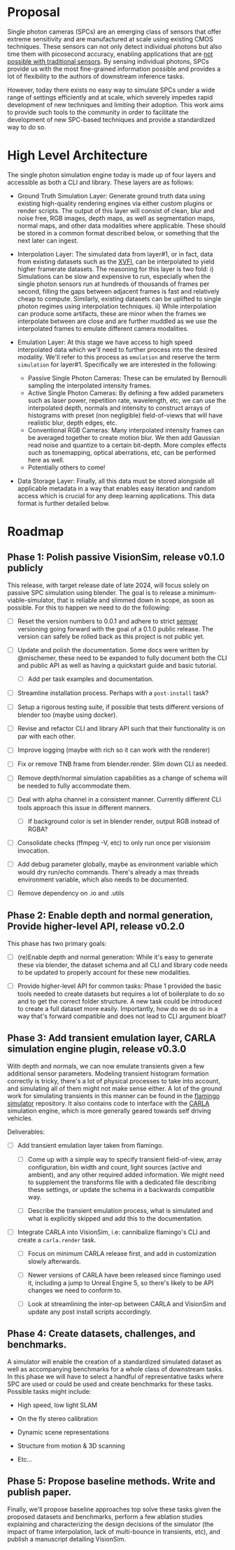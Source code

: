 # Proposal

Single photon cameras (SPCs) are an emerging class of sensors that offer extreme sensitivity and are manufactured at scale using existing CMOS techniques. These sensors can not only detect individual photons but also time them with picosecond accuracy, enabling applications that are [not possible with traditional sensors](https://wisionlab.com/project/burst-vision-single-photon/). By sensing individual photons, SPCs provide us with the most fine-grained information possible and provides a lot of flexibility to the authors of downstream inference tasks.

However, today there exists no easy way to simulate SPCs under a wide range of settings efficiently and at scale, which severely impedes rapid development of new techniques and limiting their adoption. This work aims to provide such tools to the community in order to facilitate the development of new SPC-based techniques and provide a standardized way to do so.

# High Level Architecture

The single photon simulation engine today is made up of four layers and accessible as both a CLI and library. These layers are as follows:

- Ground Truth Simulation Layer: Generate ground truth data using existing high-quality rendering engines via either custom plugins or render scripts. The output of this layer will consist of clean, blur and noise free, RGB images, depth maps, as well as segmentation maps, normal maps, and other data modalities where applicable. These should be stored in a common format described below, or something that the next later can ingest.

- Interpolation Layer: The simulated data from layer#1, or in fact, data from existing datasets such as the [XVFI](https://github.com/JihyongOh/XVFI), can be interpolated to yield higher framerate datasets. The reasoning for this layer is two fold: i) Simulations can be slow and expensive to run, especially when the single photon sensors run at hundreds of thousands of frames per second, filling the gaps between adjacent frames is fast and relatively cheap to compute. Similarly, existing datasets can be uplifted to single photon regimes using interpolation techniques. ii) While interpolation can produce some artifacts, these are minor when the frames we interpolate between are close and are further muddled as we use the interpolated frames to emulate different camera modalities.

- Emulation Layer: At this stage we have access to high speed interpolated data which we'll need to further process into the desired modality. We'll refer to this process as `emulation` and reserve the term `simulation` for layer#1. Specifically we are interested in the following:
  
  - Passive Single Photon Cameras: These can be emulated by Bernoulli sampling the interpolated intensity frames.
  - Active Single Photon Cameras: By defining a few added parameters such as laser power, repetition rate, wavelength, etc, we can use the interpolated depth, normals and intensity to construct arrays of histograms with preset (non negligible) field-of-views that will have realistic blur, depth edges, etc.
  - Conventional RGB Cameras: Many interpolated intensity frames can be averaged together to create motion blur. We then add Gaussian read noise and quantize to a certain bit-depth. More complex effects such as tonemapping, optical aberrations, etc, can be performed here as well.
  - Potentially others to come!

- Data Storage Layer: Finally, all this data must be stored alongside all applicable metadata in a way that enables easy iteration and random access which is crucial for any deep learning applications. This data format is further detailed below.

<!-- ## Physical Units -->

<!-- ## Use Cases and Granularity of API -->

# Roadmap

## Phase 1: Polish passive VisionSim, release v0.1.0 publicly

This release, with target release date of late 2024, will focus solely on passive SPC simulation using blender. The goal is to release a minimum-viable-simulator, that is reliable and slimmed down in scope, as soon as possible. For this to happen we need to do the following:

- [ ] Reset the version numbers to 0.0.1 and adhere to strict [semver](https://semver.org/) versioning going forward with the goal of a 0.1.0 public release. The version can safely be rolled back as this project is not public yet.

- [ ] Update and polish the documentation. Some docs were written by @mischemer, these need to be expanded to fully document both the CLI and public API as well as having a quickstart guide and basic tutorial.
  
  - [ ] Add per task examples and documentation.

- [ ] Streamline installation process. Perhaps with a `post-install` task?

- [ ] Setup a rigorous testing suite, if possible that tests different versions of blender too (maybe using docker).

- [ ] Revise and refactor CLI and library API such that their functionality is on par with each other.

- [ ] Improve logging (maybe with rich so it can work with the renderer)

- [ ] Fix or remove TNB frame from blender.render. Slim down CLI as needed.

- [ ] Remove depth/normal simulation capabilities as a change of schema will be needed to fully accommodate them.

- [ ] Deal with alpha channel in a consistent manner. Currently different CLI tools approach this issue in different manners.
  
  - [ ] If background color is set in blender render, output RGB instead of RGBA?

- [ ] Consolidate checks (ffmpeg -V, etc) to only run once per visionsim invocation.

- [ ] Add debug parameter globally, maybe as environment variable which would dry run/echo commands. There's already a max threads environment variable, which also needs to be documented. 

- [ ] Remove dependency on .io and .utils

## Phase 2: Enable depth and normal generation, Provide higher-level API, release v0.2.0

This phase has two primary goals:

- [ ] (re)Enable depth and normal generation: While it's easy to generate these via blender, the dataset schema and all CLI and library code needs to be updated to properly account for these new modalities.

- [ ] Provide higher-level API for common tasks: Phase 1 provided the basic tools needed to create datasets but requires a lot of boilerplate to do so and to get the correct folder structure. A new task could be introduced to create a full dataset more easily. Importantly, how do we do so in a way that's forward compatible and does not lead to CLI argument bloat?

## Phase 3: Add transient emulation layer, CARLA simulation engine plugin, release v0.3.0

With depth and normals, we can now emulate transients given a few additional sensor parameters. Modeling transient histogram formation correctly is tricky, there's a lot of physical processes to take into account, and simulating all of them might not make sense either. A lot of the ground work for simulating transients in this manner can be found in the [flamingo simulator](https://github.com/jungerm2/flamingo) repository. It also contains code to interface with the [CARLA](https://carla.org/) simulation engine, which is more generally geared towards self driving vehicles. 

Deliverables:

- [ ] Add transient emulation layer taken from flamingo.
  
  - [ ] Come up with a simple way to specify transient field-of-view, array configuration, bin width and count, light sources (active and ambient), and any other required added information. We might need to supplement the transforms file with a dedicated file describing these settings, or update the schema in a backwards compatible way.
  
  - [ ] Describe the transient emulation process, what is simulated and what is explicitly skipped and add this to the documentation. 

- [ ] Integrate CARLA into VisionSim, i.e: cannibalize flamingo's CLI and create a `carla.render` task.
  
  - [ ] Focus on minimum CARLA release first,  and add in customization slowly afterwards. 
  
  - [ ] Newer versions of CARLA have been released since flamingo used it, including a jump to Unreal Engine 5, so there's likely to be API changes we need to conform to.   
  
  - [ ] Look at streamlining the inter-op between CARLA and VisionSim and update any post install scripts accordingly.

## Phase 4: Create datasets, challenges, and benchmarks.

A simulator will enable the creation of a standardized simulated dataset as well as accompanying benchmarks for a whole class of downstream tasks. In this phase we will have to select a handful of representative tasks where SPC are used or could be used and create benchmarks for these tasks. Possible tasks might include:

- High speed, low light SLAM

- On the fly stereo calibration

- Dynamic scene representations

- Structure from motion & 3D scanning

- Etc...

## Phase 5: Propose baseline methods. Write and publish paper.

Finally, we'll propose baseline approaches top solve these tasks given the proposed datasets and benchmarks, perform a few ablation studies explaining and characterizing the design decisions of the simulator (the impact of frame interpolation, lack of multi-bounce in transients, etc), and publish a manuscript detailing VisionSim. 
